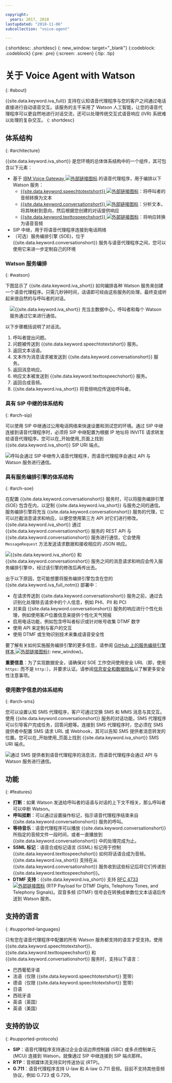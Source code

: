 ```yaml
---

copyright:
  years: 2017, 2018
lastupdated: "2018-11-06"
subcollection: "voice-agent"

---
```


{:shortdesc: .shortdesc}
{: new_window: target="_blank"}
{:codeblock: .codeblock}
{:pre: .pre}
{:screen: .screen}
{:tip: .tip}

# 关于 Voice Agent with Watson
{: #about}

{{site.data.keyword.iva_full}} 支持在认知语音代理程序与您的客户之间通过电话直接进行自动语音交互。该服务的主干采用了 Watson 人工智能，让您的语音代理程序可以更自然地进行对话交流，还可以处理传统交互式语音响应 (IVR) 系统难以处理的复杂交互。
{: shortdesc}

## 体系结构
{: #architecture}

{{site.data.keyword.iva_short}} 是您环境的总体体系结构中的一个组件，其可包含以下元素：

* 基于 [IBM Voice Gateway ![外部链接图标](../../icons/launch-glyph.svg "外部链接图标")](https://www.ibm.com/support/knowledgecenter/SS4U29/) 的语音代理程序，用于编排以下 Watson 服务：
  * [{{site.data.keyword.speechtotextshort}} ![外部链接图标](../../icons/launch-glyph.svg "外部链接图标")](/docs/services/speech-to-text?topic=speech-to-text-about)：将呼叫者的音频转换为文本
  * [{{site.data.keyword.conversationshort}} ![外部链接图标](../../icons/launch-glyph.svg "外部链接图标")](/docs/services/assistant?topic=assistant-index#index)：分析文本，将其映射到意向，然后根据您创建的对话提供响应
  * [{{site.data.keyword.texttospeechshort}} ![外部链接图标](../../icons/launch-glyph.svg "外部链接图标")](/docs/services/text-to-speech?topic=text-to-speech-about)：将响应转换为语音音频
* SIP 中继，用于将语音代理程序连接到电话网络
* （可选）服务编排引擎 (SOE)，位于 {{site.data.keyword.conversationshort}} 服务与语音代理程序之间，您可以使用它来进一步定制自己的环境

### Watson 服务编排
{: #watson}

下图显示了 {{site.data.keyword.iva_short}} 如何编排各种 Watson 服务来创建一个语音代理程序。只需几秒钟时间，话语即可经由这些服务的处理，最终变成听起来很自然的与呼叫者的对话。

<div style="float: right; padding-left: 1em; padding-bottom: 1em">
<img src="images/conversation-flow.png" alt="{{site.data.keyword.iva_short}} 充当主数据中心，呼叫者和每个 Watson 服务通过它来进行通信。"/></div>

以下步骤概括说明了对话流。

1. 呼叫者提出问题。
1. 问题被传送到 {{site.data.keyword.speechtotextshort}} 服务。
1. 返回文本话语。
1. 文本作为消息请求被发送到 {{site.data.keyword.conversationshort}} 服务。
1. 返回消息响应。
1. 响应文本被发送到 {{site.data.keyword.texttospeechshort}} 服务。
1. 返回合成音频。
1. {{site.data.keyword.iva_short}} 将音频响应传送给呼叫者。

### 具有 SIP 中继的体系结构
{: #arch-sip}

可以使用 SIP 中继通过公用电话网络来快速设置和测试您的环境。通过 SIP 中继连接到语音代理程序时，必须将 SIP 中继配置为根据 IP 地址将 INVITE 请求转发给语音代理程序。您可以在_开始使用_页面上找到 {{site.data.keyword.iva_short}} SIP URI 端点。

![呼叫会通过 SIP 中继传入语音代理程序，而语音代理程序会通过 API 与 Watson 服务进行通信。](images/arch-sip.png)

### 具有服务编排引擎的体系结构
{: #arch-soe}

在配置 {{site.data.keyword.conversationshort}} 服务时，可以将服务编排引擎 (SOE) 包含在内，以定制 {{site.data.keyword.iva_short}} 与服务之间的通信。服务编排引擎将充当 {{site.data.keyword.conversationshort}} 服务的代理，它可以拦截消息请求和响应，以便您使用第三方 API 对它们进行修改。{{site.data.keyword.iva_short}} 通过 {{site.data.keyword.conversationshort}} 服务的 REST API 与 {{site.data.keyword.conversationshort}} 服务进行通信，它会使用 `MessageRequest` 方法发送请求数据和接收相应的 JSON 响应。

![{{site.data.keyword.iva_short}} 和 {{site.data.keyword.conversationshort}} 服务之间的消息请求和响应会传入服务编排引擎中，经过该引擎的修改后再传出去。](images/arch-soe.png)

出于以下原因，您可能想要将服务编排引擎包含在您的 {{site.data.keyword.iva_full_notm}} 部署中：

* 在请求传送到 {{site.data.keyword.conversationshort}} 服务之前，通过去识别化处理除去请求中的个人信息，例如 PHI、PII 和 PCI
* 对来自 {{site.data.keyword.conversationshort}} 服务的响应进行个性化处理，例如使用客户位置信息来提供个性化天气预报
* 启用电话功能，例如包含呼叫者标识或针对帐号收集 DTMF 数字
* 使用 API 来定制与客户的交互
* 使用 DTMF 或生物识别技术来集成语音安全性

要了解有关如何实施服务编排引擎的更多信息，请参阅 [GitHub 上的服务编排引擎样本 ![外部链接图标](../../icons/launch-glyph.svg "外部链接图标")](https://github.com/WASdev/sample.voice.gateway/tree/master/soe){: new_window}。

**重要信息**：为了实现数据安全，请确保对 SOE 工作空间使用安全 URL（即，使用 `https:` 而不是 `http:`），并要求认证。请参阅[信息安全和数据隐私](/docs/services/voice-agent?topic=voice-agent-infosec)以了解更多安全性注意事项。

### 使用数字信息的体系结构
{: #arch-sms}

您可以设置认知 SMS 代理程序，客户可通过交换 SMS 和 MMS 消息与其交互。使用 {{site.data.keyword.conversationshort}} 服务的对话功能，SMS 代理程序可以引导客户完成任务，回答问题等。连接到 SMS 代理程序时，您必须在 SMS 提供者中配置 SMS 请求 URL 或 Webhook，其可以告知 SMS 提供者消息转发的位置。您可以在_开始使用_页面上找到 {{site.data.keyword.iva_short}} SMS URI 端点。

![通过 SMS 提供者到语音代理程序的消息流，而语音代理程序会通过 API 与 Watson 服务进行通信。](images/arch-sms-mms.png)

## 功能
{: #features}

* **打断**：如果 Watson 发送给呼叫者的话语与对话的上下文不相关，那么呼叫者可以中断 Watson。
* **呼叫挂断**：可以通过设置操作标记，指示语音代理程序结束来自 {{site.data.keyword.conversationshort}} 服务的呼叫。
* **等待音乐**：语音代理程序可以播放 {{site.data.keyword.conversationshort}} 所指定的音频文件一段时间，或者一直播放到 {{site.data.keyword.conversationshort}} 中的处理完成为止。
* **SSML 标记**：语音合成标记语言 (SSML) 标记用于控制 {{site.data.keyword.texttospeechshort}} 如何将话语合成为音频。{{site.data.keyword.iva_short}} 支持在从 {{site.data.keyword.conversationshort}} 服务收到这些标记后将它们传递到 {{site.data.keyword.texttospeechshort}}。
* **DTMF 支持**：{{site.data.keyword.iva_short}} 支持 [RFC 4733 ![外部链接图标](../../icons/launch-glyph.svg "外部链接图标")](https://tools.ietf.org/html/rfc4733) (RTP Payload for DTMF Digits, Telephony Tones, and Telephony Signals)。双音多频 (DTMF) 信号会在转换成单数位文本话语后传送到 Watson 服务。

## 支持的语言
{: #supported-languages}

只有您在语音代理程序中配置的所有 Watson 服务都支持的语言才受支持。使用 {{site.data.keyword.speechtotextshort}}、{{site.data.keyword.texttospeechshort}} 和 {{site.data.keyword.conversationshort}} 服务时，支持以下语言：

* 巴西葡萄牙语
* 法语（仅限 {{site.data.keyword.speechtotextshort}} 宽带）
* 德语（仅限 {{site.data.keyword.speechtotextshort}} 宽带）
* 日语
* 西班牙语
* 英语（英国）
* 英语（美国）

## 支持的协议
{: #supported-protocols}

* **SIP**：语音代理程序支持通过企业会话边界控制器 (SBC) 或多点控制单元 (MCU) 连接到 Watson，就像通过 SIP 中继连接到 SIP 端点那样。
* **RTP**：音频媒体流支持实时传送协议 (RTP)。
* **G.711**：语音代理程序支持 U-law 和 A-law G.711 音频。目前不支持其他音频协议，例如 G.723 或 G.729。
